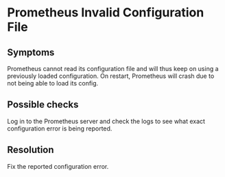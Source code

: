 # Prometheus Invalid Configuration File

## Symptoms

Prometheus cannot read its configuration file and will thus keep on using a
previously loaded configuration. On restart, Prometheus will crash due to
not being able to load its config.

## Possible checks

Log in to the Prometheus server and check the logs to see what exact
configuration error is being reported.

## Resolution

Fix the reported configuration error.
